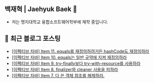 <h2> 백재혁 | Jaehyuk Baek 👋 </h2> 

- 저는 명지대학교 융합소프트웨어학부에 재학 중입니다.

## 📕 최근 블로그 포스팅

<ul><li><a href='https://maehyuk.tistory.com/26' target='_blank'>[이펙티브 자바] Item 11. equals를 재정의하려거든 hashCode도 재정의하라</a></li><li><a href='https://maehyuk.tistory.com/25' target='_blank'>[이펙티브 자바] Item 10. equals는 일반 규약에 지켜 재정의하라</a></li><li><a href='https://maehyuk.tistory.com/24' target='_blank'>[이펙티브 자바] Item 9. try-finally보다 try-with-resource를 사용하라</a></li><li><a href='https://maehyuk.tistory.com/23' target='_blank'>[이펙티브 자바] Item 8. finalizer와 cleaner 사용을 피하라</a></li><li><a href='https://maehyuk.tistory.com/22' target='_blank'>[이펙티브 자바] Item 7. 다 쓴 객체 참조를 해제하라.</a></li></ul>